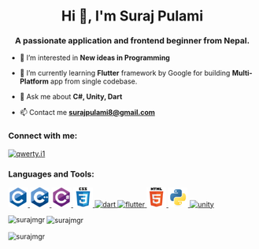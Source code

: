 <h1 align="center">Hi 👋, I'm Suraj Pulami</h1>
<h3 align="center">A passionate application and frontend beginner from Nepal.</h3>

- 👀 I’m interested in **New ideas in Programming**

- 🌱 I’m currently learning **Flutter** framework by Google for building **Multi-Platform** app from single codebase.

<!-- - 👨‍💻 All of my projects are available at [...](...) -->

- 💬 Ask me about **C#, Unity, Dart**

- 📫 Contact me **surajpulami8@gmail.com**

<h3 align="left">Connect with me:</h3>
<p align="left">
<a href="https://fb.com/qwerty.i1" target="blank"><img align="center" src="https://raw.githubusercontent.com/rahuldkjain/github-profile-readme-generator/master/src/images/icons/Social/facebook.svg" alt="qwerty.i1" height="30" width="40" /></a>
</p>

<h3 align="left">Languages and Tools:</h3>
<p align="left"> <a href="https://www.cprogramming.com/" target="_blank" rel="noreferrer"> <img src="https://raw.githubusercontent.com/devicons/devicon/master/icons/c/c-original.svg" alt="c" width="40" height="40"/> </a> <a href="https://www.w3schools.com/cpp/" target="_blank" rel="noreferrer"> <img src="https://raw.githubusercontent.com/devicons/devicon/master/icons/cplusplus/cplusplus-original.svg" alt="cplusplus" width="40" height="40"/> </a> <a href="https://www.w3schools.com/cs/" target="_blank" rel="noreferrer"> <img src="https://raw.githubusercontent.com/devicons/devicon/master/icons/csharp/csharp-original.svg" alt="csharp" width="40" height="40"/> </a> <a href="https://www.w3schools.com/css/" target="_blank" rel="noreferrer"> <img src="https://raw.githubusercontent.com/devicons/devicon/master/icons/css3/css3-original-wordmark.svg" alt="css3" width="40" height="40"/> </a> <a href="https://dart.dev" target="_blank" rel="noreferrer"> <img src="https://www.vectorlogo.zone/logos/dartlang/dartlang-icon.svg" alt="dart" width="40" height="40"/> </a> <a href="https://flutter.dev" target="_blank" rel="noreferrer"> <img src="https://www.vectorlogo.zone/logos/flutterio/flutterio-icon.svg" alt="flutter" width="40" height="40"/> </a> <a href="https://www.w3.org/html/" target="_blank" rel="noreferrer"> <img src="https://raw.githubusercontent.com/devicons/devicon/master/icons/html5/html5-original-wordmark.svg" alt="html5" width="40" height="40"/> </a> <a href="https://www.python.org" target="_blank" rel="noreferrer"> <img src="https://raw.githubusercontent.com/devicons/devicon/master/icons/python/python-original.svg" alt="python" width="40" height="40"/> </a> <a href="https://unity.com/" target="_blank" rel="noreferrer"> <img src="https://www.vectorlogo.zone/logos/unity3d/unity3d-icon.svg" alt="unity" width="40" height="40"/> </a> </p>

<p><img align="left" src="https://github-readme-stats.vercel.app/api/top-langs?username=surajmgr&show_icons=true&locale=en&layout=compact" alt="surajmgr" /></p>

<p>&nbsp;<img align="center" src="https://github-readme-stats.vercel.app/api?username=surajmgr&show_icons=true&locale=en" alt="surajmgr" /></p>

<p><img align="center" src="https://github-readme-streak-stats.herokuapp.com/?user=surajmgr&" alt="surajmgr" /></p>
